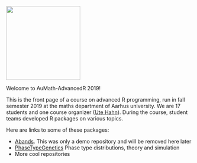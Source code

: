 <!-- ---
layout: master
title: Advanced R 2019
---
-->
<img src="LogoAdvancedR2019.png" width="200px" />

Welcome to AuMath-AdvancedR 2019!

This is the front page of a course on advanced R programming, run in fall semester 2019 at the maths department of Aarhus university.
We are 17 students and one course organizer ([Ute Hahn](https://pure.au.dk/portal/en/ute@math.au.dk)). During the course, student teams developed R packages on various topics. 

Here are links to some of these packages:

* [Abands](https://aumath-advancedr2019.github.io/Abands/). This was only a demo repository and will be removed here later
* [PhaseTypeGenetics](https://aumath-advancedr2019.github.io/PhaseTypeGenetics/) Phase type distributions, theory and simulation
* More cool repositories

 
